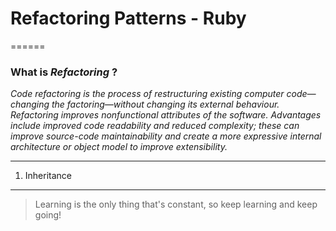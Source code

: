 # Refactoring Patterns - Ruby
======

### What is *Refactoring* ?
*Code refactoring is the process of restructuring existing computer code—changing the factoring—without changing its external behaviour. Refactoring improves nonfunctional attributes of the software. Advantages include improved code readability and reduced complexity; these can improve source-code maintainability and create a more expressive internal architecture or object model to improve extensibility.*

---

1. Inheritance


---
> Learning is the only thing that's constant, so keep learning and keep going!